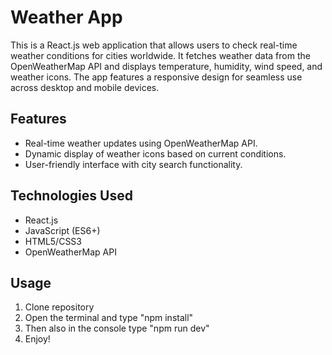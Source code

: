 # Weather App

This is a React.js web application that allows users to check real-time weather conditions for cities worldwide. It fetches weather data from the OpenWeatherMap API and displays temperature, humidity, wind speed, and weather icons. The app features a responsive design for seamless use across desktop and mobile devices.

## Features

- Real-time weather updates using OpenWeatherMap API.
- Dynamic display of weather icons based on current conditions.
- User-friendly interface with city search functionality.

## Technologies Used

- React.js
- JavaScript (ES6+)
- HTML5/CSS3
- OpenWeatherMap API

## Usage

1. Clone repository
2. Open the terminal and type "npm install"
3. Then also in the console type "npm run dev"
4. Enjoy!
